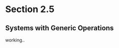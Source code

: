 Section 2.5
===========
 

Systems with Generic Operations
-------------------------------

working..